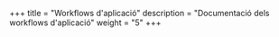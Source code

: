 +++
title = "Workflows d'aplicació"
description = "Documentació dels workflows d'aplicació"
weight = "5"
+++